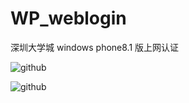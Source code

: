 # WP_weblogin
深圳大学城 windows phone8.1 版上网认证
>
![github](https://github.com/burkun/WebBlog/blob/master/images/wp8%20login.png "wp8info")
>
![github](https://github.com/burkun/WebBlog/blob/master/images/wp8%20info.png "wp8info")
